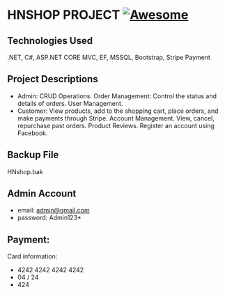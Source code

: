 # HNSHOP PROJECT [![Awesome](https://awesome.re/badge.svg)](https://awesome.re)

## Technologies Used
.NET, C#, ASP.NET CORE MVC, EF, MSSQL, Bootstrap, Stripe Payment

## Project Descriptions
- Admin: CRUD Operations. Order Management: Control the status and details
of orders. User Management.
- Customer: View products, add to the shopping cart, place orders, and make
payments through Stripe. Account Management. View, cancel, repurchase past
orders. Product Reviews. Register an account using Facebook.

## Backup File
HNshop.bak

## Admin Account
 + email: 	admin@gmail.com
 + password: 	Admin123*
   
## Payment:
Card information:
- 4242 4242 4242 4242
- 04 / 24
- 424
